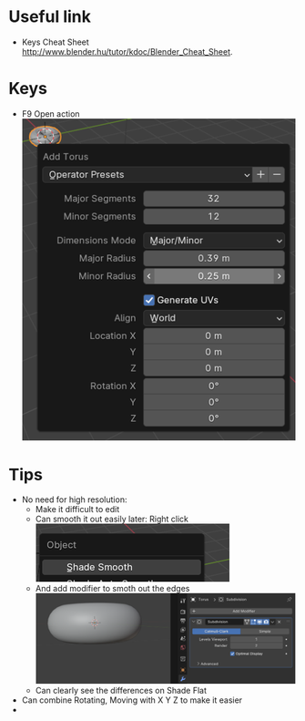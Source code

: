 # Useful link
- Keys Cheat Sheet
  http://www.blender.hu/tutor/kdoc/Blender_Cheat_Sheet.

# Keys
- F9
  Open action ![Alt text](image.png)

# Tips
- No need for high resolution:
  - Make it difficult to edit
  - Can smooth it out easily later: Right click ![Alt text](image-1.png) 
  - And add modifier to smoth out the edges ![Alt text](image-2.png)
  - Can clearly see the differences on Shade Flat
- Can combine Rotating, Moving with X Y Z to make it easier
- 